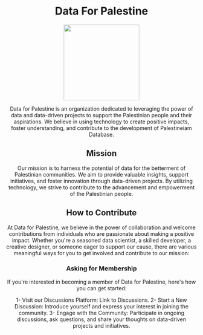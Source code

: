 <div align="center">

  # Data For Palestine
  
  <img src="https://github.com/Data-for-Palestine/.github/assets/65151701/a669e49a-b5cf-4370-9f07-40ac4243b823" height="200"/>


  Data for Palestine is an organization dedicated to leveraging the power of data and data-driven projects to support the Palestinian people and their aspirations. We believe in using technology to create positive impacts, foster understanding, and contribute to the development of Palestineiam Database.

  ## Mission

Our mission is to harness the potential of data for the betterment of Palestinian communities. We aim to provide valuable insights, support initiatives, and foster innovation through data-driven projects. By utilizing technology, we strive to contribute to the advancement and empowerment of the Palestinian people.

  ## How to Contribute

At Data for Palestine, we believe in the power of collaboration and welcome contributions from individuals who are passionate about making a positive impact. Whether you're a seasoned data scientist, a skilled developer, a creative designer, or someone eager to support our cause, there are various meaningful ways for you to get involved and contribute to our mission:

### Asking for Membership

If you're interested in becoming a member of Data for Palestine, here's how you can get started:

1- Visit our Discussions Platform: Link to Discussions.
2- Start a New Discussion: Introduce yourself and express your interest in joining the community.
3- Engage with the Community: Participate in ongoing discussions, ask questions, and share your thoughts on data-driven projects and initiatives.

</div>
